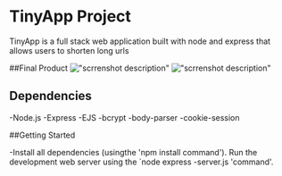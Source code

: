 # TinyApp Project
TinyApp is a full stack web application built with node and express that allows users to shorten long urls

##Final Product
!["scrrenshot description"](#)
!["scrrenshot description"](#)

## Dependencies

-Node.js
-Express
-EJS
-bcrypt
-body-parser
-cookie-session

##Getting Started

-Install all dependencies (usingthe 'npm install command').
Run the development web server using the `node express -server.js 'command'.